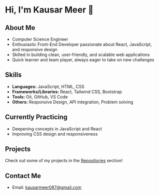 # Hi, I'm Kausar Meer 👋

## About Me
- Computer Science Engineer  
- Enthusiastic Front-End Developer passionate about React, JavaScript, and responsive design  
- Skilled in building clean, user-friendly, and scalable web applications  
- Quick learner and team player, always eager to take on new challenges  

## Skills  
- **Languages:** JavaScript, HTML, CSS  
- **Frameworks/Libraries:** React, Tailwind CSS, Bootstrap   
- **Tools:** Git, GitHub, VS Code    
- **Others:** Responsive Design, API integration, Problem solving  
      
## Currently Practicing 
- Deepening concepts in JavaScript and React              
- Improving CSS design and responsiveness    

## Projects
Check out some of my projects in the [Repositories](https://github.com/itsmekausar?tab=repositories
) section!

## Contact Me
- Email: kausarmeer087@gmail.com  
